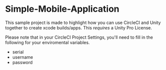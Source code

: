 # Simple-Mobile-Application


This sample project is made to highlight how you can use CircleCI and Unity together to create xcode builds/apps. This *requires* 
a Unity Pro License. 

Please note that in your CircleCI Project Settings, you'll need to fill in the following for your enviromental variables.

- serial
- username
- password



